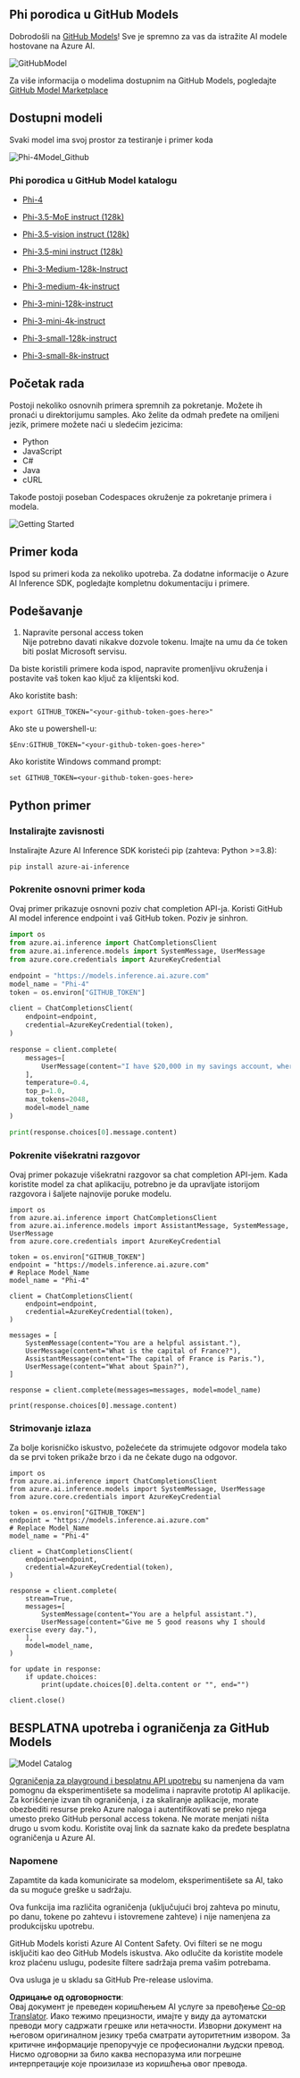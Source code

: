 <!--
CO_OP_TRANSLATOR_METADATA:
{
  "original_hash": "fb67a08b9fc911a10ed58081fadef416",
  "translation_date": "2025-05-09T09:00:33+00:00",
  "source_file": "md/01.Introduction/02/02.GitHubModel.md",
  "language_code": "sr"
}
-->
## Phi porodica u GitHub Models

Dobrodošli na [GitHub Models](https://github.com/marketplace/models)! Sve je spremno za vas da istražite AI modele hostovane na Azure AI.

![GitHubModel](../../../../../translated_images/GitHub_ModelCatalog.4fc858ab26afe64c43f5e423ad0c5c733878bb536fdb027a5bcf1f80c41b0633.sr.png)

Za više informacija o modelima dostupnim na GitHub Models, pogledajte [GitHub Model Marketplace](https://github.com/marketplace/models)

## Dostupni modeli

Svaki model ima svoj prostor za testiranje i primer koda

![Phi-4Model_Github](../../../../../translated_images/GitHub_ModelPlay.998e294f6ee69c3ca174c880b32af9feec4221d0d787de899ad9bb2da3b58981.sr.png)

### Phi porodica u GitHub Model katalogu

- [Phi-4](https://github.com/marketplace/models/azureml/Phi-4)

- [Phi-3.5-MoE instruct (128k)](https://github.com/marketplace/models/azureml/Phi-3-5-MoE-instruct)

- [Phi-3.5-vision instruct (128k)](https://github.com/marketplace/models/azureml/Phi-3-5-vision-instruct)

- [Phi-3.5-mini instruct (128k)](https://github.com/marketplace/models/azureml/Phi-3-5-mini-instruct)

- [Phi-3-Medium-128k-Instruct](https://github.com/marketplace/models/azureml/Phi-3-medium-128k-instruct)

- [Phi-3-medium-4k-instruct](https://github.com/marketplace/models/azureml/Phi-3-medium-4k-instruct)

- [Phi-3-mini-128k-instruct](https://github.com/marketplace/models/azureml/Phi-3-mini-128k-instruct)

- [Phi-3-mini-4k-instruct](https://github.com/marketplace/models/azureml/Phi-3-mini-4k-instruct)

- [Phi-3-small-128k-instruct](https://github.com/marketplace/models/azureml/Phi-3-small-128k-instruct)

- [Phi-3-small-8k-instruct](https://github.com/marketplace/models/azureml/Phi-3-small-8k-instruct)

## Početak rada

Postoji nekoliko osnovnih primera spremnih za pokretanje. Možete ih pronaći u direktorijumu samples. Ako želite da odmah pređete na omiljeni jezik, primere možete naći u sledećim jezicima:

- Python
- JavaScript
- C#
- Java
- cURL

Takođe postoji poseban Codespaces okruženje za pokretanje primera i modela.

![Getting Started](../../../../../translated_images/GitHub_ModelGetStarted.b4b839a081583da39bc976c2f0d8ac4603d3b8c23194b16cc9e0a1014f5611d0.sr.png)

## Primer koda

Ispod su primeri koda za nekoliko upotreba. Za dodatne informacije o Azure AI Inference SDK, pogledajte kompletnu dokumentaciju i primere.

## Podešavanje

1. Napravite personal access token  
Nije potrebno davati nikakve dozvole tokenu. Imajte na umu da će token biti poslat Microsoft servisu.

Da biste koristili primere koda ispod, napravite promenljivu okruženja i postavite vaš token kao ključ za klijentski kod.

Ako koristite bash:  
```
export GITHUB_TOKEN="<your-github-token-goes-here>"
```  
Ako ste u powershell-u:  

```
$Env:GITHUB_TOKEN="<your-github-token-goes-here>"
```  

Ako koristite Windows command prompt:  

```
set GITHUB_TOKEN=<your-github-token-goes-here>
```  

## Python primer

### Instalirajte zavisnosti  
Instalirajte Azure AI Inference SDK koristeći pip (zahteva: Python >=3.8):

```
pip install azure-ai-inference
```  
### Pokrenite osnovni primer koda

Ovaj primer prikazuje osnovni poziv chat completion API-ja. Koristi GitHub AI model inference endpoint i vaš GitHub token. Poziv je sinhron.

```python
import os
from azure.ai.inference import ChatCompletionsClient
from azure.ai.inference.models import SystemMessage, UserMessage
from azure.core.credentials import AzureKeyCredential

endpoint = "https://models.inference.ai.azure.com"
model_name = "Phi-4"
token = os.environ["GITHUB_TOKEN"]

client = ChatCompletionsClient(
    endpoint=endpoint,
    credential=AzureKeyCredential(token),
)

response = client.complete(
    messages=[
        UserMessage(content="I have $20,000 in my savings account, where I receive a 4% profit per year and payments twice a year. Can you please tell me how long it will take for me to become a millionaire? Also, can you please explain the math step by step as if you were explaining it to an uneducated person?"),
    ],
    temperature=0.4,
    top_p=1.0,
    max_tokens=2048,
    model=model_name
)

print(response.choices[0].message.content)
```

### Pokrenite višekratni razgovor

Ovaj primer pokazuje višekratni razgovor sa chat completion API-jem. Kada koristite model za chat aplikaciju, potrebno je da upravljate istorijom razgovora i šaljete najnovije poruke modelu.

```
import os
from azure.ai.inference import ChatCompletionsClient
from azure.ai.inference.models import AssistantMessage, SystemMessage, UserMessage
from azure.core.credentials import AzureKeyCredential

token = os.environ["GITHUB_TOKEN"]
endpoint = "https://models.inference.ai.azure.com"
# Replace Model_Name
model_name = "Phi-4"

client = ChatCompletionsClient(
    endpoint=endpoint,
    credential=AzureKeyCredential(token),
)

messages = [
    SystemMessage(content="You are a helpful assistant."),
    UserMessage(content="What is the capital of France?"),
    AssistantMessage(content="The capital of France is Paris."),
    UserMessage(content="What about Spain?"),
]

response = client.complete(messages=messages, model=model_name)

print(response.choices[0].message.content)
```

### Strimovanje izlaza

Za bolje korisničko iskustvo, poželećete da strimujete odgovor modela tako da se prvi token prikaže brzo i da ne čekate dugo na odgovor.

```
import os
from azure.ai.inference import ChatCompletionsClient
from azure.ai.inference.models import SystemMessage, UserMessage
from azure.core.credentials import AzureKeyCredential

token = os.environ["GITHUB_TOKEN"]
endpoint = "https://models.inference.ai.azure.com"
# Replace Model_Name
model_name = "Phi-4"

client = ChatCompletionsClient(
    endpoint=endpoint,
    credential=AzureKeyCredential(token),
)

response = client.complete(
    stream=True,
    messages=[
        SystemMessage(content="You are a helpful assistant."),
        UserMessage(content="Give me 5 good reasons why I should exercise every day."),
    ],
    model=model_name,
)

for update in response:
    if update.choices:
        print(update.choices[0].delta.content or "", end="")

client.close()
```

## BESPLATNA upotreba i ograničenja za GitHub Models

![Model Catalog](../../../../../translated_images/GitHub_Model.0c2abb992151c5407046e2b763af51505ff709f04c0950785e0300fdc8c55a0c.sr.png)

[Ograničenja za playground i besplatnu API upotrebu](https://docs.github.com/en/github-models/prototyping-with-ai-models#rate-limits) su namenjena da vam pomognu da eksperimentišete sa modelima i napravite prototip AI aplikacije. Za korišćenje izvan tih ograničenja, i za skaliranje aplikacije, morate obezbediti resurse preko Azure naloga i autentifikovati se preko njega umesto preko GitHub personal access tokena. Ne morate menjati ništa drugo u svom kodu. Koristite ovaj link da saznate kako da pređete besplatna ograničenja u Azure AI.

### Napomene

Zapamtite da kada komunicirate sa modelom, eksperimentišete sa AI, tako da su moguće greške u sadržaju.

Ova funkcija ima različita ograničenja (uključujući broj zahteva po minutu, po danu, tokene po zahtevu i istovremene zahteve) i nije namenjena za produkcijsku upotrebu.

GitHub Models koristi Azure AI Content Safety. Ovi filteri se ne mogu isključiti kao deo GitHub Models iskustva. Ako odlučite da koristite modele kroz plaćenu uslugu, podesite filtere sadržaja prema vašim potrebama.

Ova usluga je u skladu sa GitHub Pre-release uslovima.

**Одрицање од одговорности**:  
Овај документ је преведен коришћењем AI услуге за превођење [Co-op Translator](https://github.com/Azure/co-op-translator). Иако тежимо прецизности, имајте у виду да аутоматски преводи могу садржати грешке или нетачности. Изворни документ на његовом оригиналном језику треба сматрати ауторитетним извором. За критичне информације препоручује се професионални људски превод. Нисмо одговорни за било каква неспоразума или погрешне интерпретације које произилазе из коришћења овог превода.